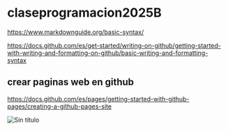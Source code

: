 # claseprogramacion2025B

https://www.markdownguide.org/basic-syntax/

https://docs.github.com/es/get-started/writing-on-github/getting-started-with-writing-and-formatting-on-github/basic-writing-and-formatting-syntax


## crear paginas web en github
https://docs.github.com/es/pages/getting-started-with-github-pages/creating-a-github-pages-site


![Sin título](https://github.com/user-attachments/assets/8d430483-d5f0-4caf-818a-1317c903e9fd)
